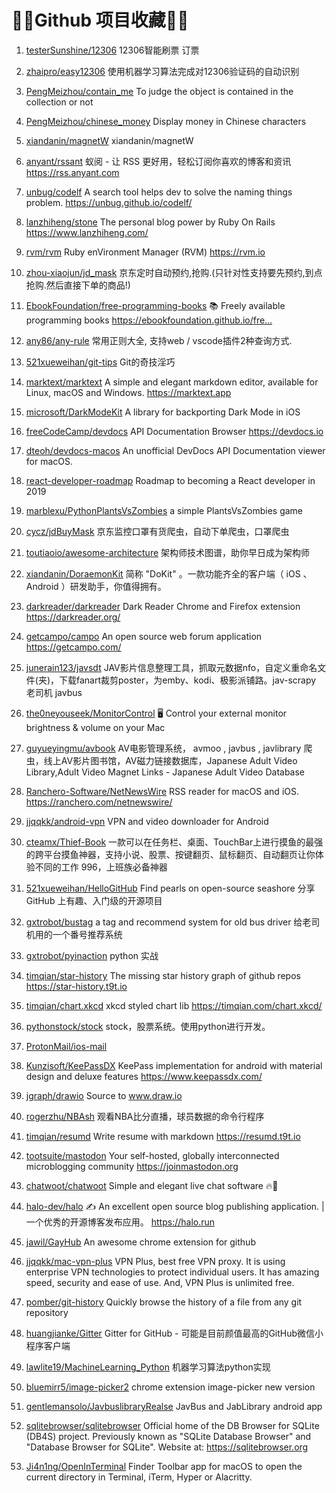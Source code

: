 # Github 项目收藏
1. [testerSunshine/12306](https://github.com/testerSunshine/12306)  12306智能刷票 订票

2. [zhaipro/easy12306](https://github.com/zhaipro/easy12306) 使用机器学习算法完成对12306验证码的自动识别
3. [PengMeizhou/contain_me](https://github.com/PengMeizhou/contain_me) To judge the object is contained in the collection or not
4. [PengMeizhou/chinese_money](https://github.com/PengMeizhou/chinese_money) Display money in Chinese characters
5. [xiandanin/magnetW](https://github.com/xiandanin/magnetW) xiandanin/magnetW
6. [anyant/rssant](https://github.com/anyant/rssant) 蚁阅 - 让 RSS 更好用，轻松订阅你喜欢的博客和资讯 https://rss.anyant.com
7. [unbug/codelf](https://github.com/unbug/codelf) A search tool helps dev to solve the naming things problem. https://unbug.github.io/codelf/
8. [lanzhiheng/stone](https://github.com/lanzhiheng/stone) The personal blog power by Ruby On Rails https://www.lanzhiheng.com/
9. [rvm/rvm](https://github.com/rvm/rvm) Ruby enVironment Manager (RVM) https://rvm.io
10. [zhou-xiaojun/jd_mask](https://github.com/zhou-xiaojun/jd_mask) 京东定时自动预约,抢购.(只针对性支持要先预约,到点抢购.然后直接下单的商品!)
11. [EbookFoundation/free-programming-books](https://github.com/EbookFoundation/free-programming-books) 📚 Freely available programming books https://ebookfoundation.github.io/fre…
12. [any86/any-rule](https://github.com/any86/any-rule) 常用正则大全, 支持web / vscode插件2种查询方式.
13. [521xueweihan/git-tips](https://github.com/521xueweihan/git-tips) Git的奇技淫巧
14. [marktext/marktext](https://github.com/marktext/marktext) A simple and elegant markdown editor, available for Linux, macOS and Windows. https://marktext.app
15. [microsoft/DarkModeKit](https://github.com/microsoft/DarkModeKit) A library for backporting Dark Mode in iOS
16. [freeCodeCamp/devdocs](https://github.com/freeCodeCamp/devdocs) API Documentation Browser https://devdocs.io
17. [dteoh/devdocs-macos](https://github.com/dteoh/devdocs-macos) An unofficial DevDocs API Documentation viewer for macOS.
18. [react-developer-roadmap](https://github.com/adam-golab/react-developer-roadmap) Roadmap to becoming a React developer in 2019
19. [marblexu/PythonPlantsVsZombies](https://github.com/marblexu/PythonPlantsVsZombies) a simple PlantsVsZombies game
20. [cycz/jdBuyMask](https://github.com/cycz/jdBuyMask) 京东监控口罩有货爬虫，自动下单爬虫，口罩爬虫
21. [toutiaoio/awesome-architecture](https://github.com/toutiaoio/awesome-architecture) 架构师技术图谱，助你早日成为架构师
22. [xiandanin/DoraemonKit](https://github.com/xiandanin/DoraemonKit) 简称 "DoKit" 。一款功能齐全的客户端（ iOS 、Android ）研发助手，你值得拥有。
23. [darkreader/darkreader](https://github.com/darkreader/darkreader) Dark Reader Chrome and Firefox extension https://darkreader.org/
24. [getcampo/campo](https://github.com/getcampo/campo) An open source web forum application https://getcampo.com/
25. [junerain123/javsdt](https://github.com/junerain123/javsdt) JAV影片信息整理工具，抓取元数据nfo，自定义重命名文件(夹)，下载fanart裁剪poster，为emby、kodi、极影派铺路。jav-scrapy 老司机 javbus
26. [the0neyouseek/MonitorControl](https://github.com/the0neyouseek/MonitorControl) 🖥 Control your external monitor brightness & volume on your Mac
27. [guyueyingmu/avbook](https://github.com/guyueyingmu/avbook) AV电影管理系统， avmoo , javbus , javlibrary 爬虫，线上AV影片图书馆，AV磁力链接数据库，Japanese Adult Video Library,Adult Video Magnet Links - Japanese Adult Video Database
28. [Ranchero-Software/NetNewsWire](https://github.com/Ranchero-Software/NetNewsWire) RSS reader for macOS and iOS. https://ranchero.com/netnewswire/
29. [jjqqkk/android-vpn](https://github.com/jjqqkk/android-vpn) VPN and video downloader for Android
30. [cteamx/Thief-Book](https://github.com/cteamx/Thief-Book) 一款可以在任务栏、桌面、TouchBar上进行摸鱼的最强的跨平台摸鱼神器，支持小说、股票、按键翻页、鼠标翻页、自动翻页让你体验不同的工作 996，上班族必备神器
31. [521xueweihan/HelloGitHub](https://github.com/521xueweihan/HelloGitHub) Find pearls on open-source seashore 分享 GitHub 上有趣、入门级的开源项目
32. [gxtrobot/bustag](https://github.com/gxtrobot/bustag) a tag and recommend system for old bus driver 给老司机用的一个番号推荐系统
33. [gxtrobot/pyinaction](https://github.com/gxtrobot/pyinaction) python 实战
34. [timqian/star-history](https://github.com/timqian/star-history) The missing star history graph of github repos https://star-history.t9t.io
35. [timqian/chart.xkcd](https://github.com/timqian/chart.xkcd) xkcd styled chart lib https://timqian.com/chart.xkcd/
36. [pythonstock/stock](https://github.com/pythonstock/stock) stock，股票系统。使用python进行开发。
37. [ProtonMail/ios-mail](https://github.com/ProtonMail/ios-mail/)
38. [Kunzisoft/KeePassDX](https://github.com/Kunzisoft/KeePassDX) KeePass implementation for android with material design and deluxe features https://www.keepassdx.com/
39. [jgraph/drawio](https://github.com/jgraph/drawio) Source to www.draw.io
40. [rogerzhu/NBAsh](https://github.com/rogerzhu/NBAsh) 观看NBA比分直播，球员数据的命令行程序
41. [timqian/resumd](https://github.com/timqian/resumd) Write resume with markdown https://resumd.t9t.io
42. [tootsuite/mastodon](https://github.com/tootsuite/mastodon) Your self-hosted, globally interconnected microblogging community https://joinmastodon.org
43. [chatwoot/chatwoot](https://github.com/chatwoot/chatwoot) Simple and elegant live chat software 🔥💬
44. [halo-dev/halo](https://github.com/halo-dev/halo) ✍ An excellent open source blog publishing application. | 一个优秀的开源博客发布应用。 https://halo.run
45. [jawil/GayHub](https://github.com/jawil/GayHub) An awesome chrome extension for github
46. [jjqqkk/mac-vpn-plus](https://github.com/jjqqkk/mac-vpn-plus) VPN Plus, best free VPN proxy. It is using enterprise VPN technologies to protect individual users. It has amazing speed, security and ease of use. And, VPN Plus is unlimited free.
47. [pomber/git-history](https://github.com/pomber/git-history) Quickly browse the history of a file from any git repository
48. [huangjianke/Gitter](https://github.com/huangjianke/Gitter) Gitter for GitHub - 可能是目前颜值最高的GitHub微信小程序客户端
49. [lawlite19/MachineLearning_Python](https://github.com/lawlite19/MachineLearning_Python) 机器学习算法python实现
50. [bluemirr5/image-picker2](https://github.com/bluemirr5/image-picker2) chrome extension image-picker new version
51. [gentlemansolo/JavbuslibraryRealse](https://github.com/gentlemansolo/JavbuslibraryRealse) JavBus and JabLibrary android app
52. [sqlitebrowser/sqlitebrowser](https://github.com/sqlitebrowser/sqlitebrowser) Official home of the DB Browser for SQLite (DB4S) project. Previously known as "SQLite Database Browser" and "Database Browser for SQLite". Website at: https://sqlitebrowser.org
53. [Ji4n1ng/OpenInTerminal](https://github.com/Ji4n1ng/OpenInTerminal) Finder Toolbar app for macOS to open the current directory in Terminal, iTerm, Hyper or Alacritty.

